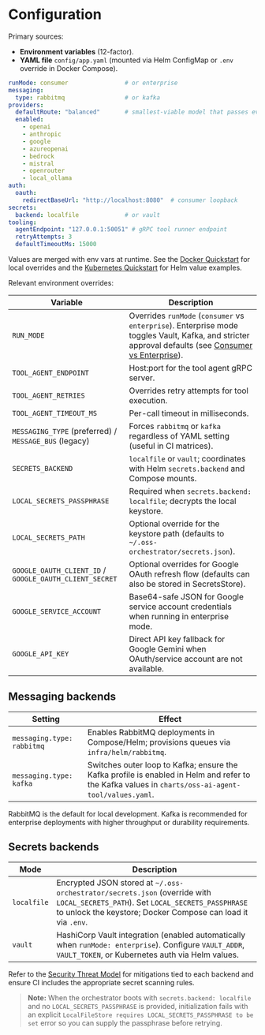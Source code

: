 # Configuration

Primary sources:
- **Environment variables** (12-factor).
- **YAML file** `config/app.yaml` (mounted via Helm ConfigMap or `.env` override in Docker Compose).

```yaml
runMode: consumer                # or enterprise
messaging:
  type: rabbitmq                 # or kafka
providers:
  defaultRoute: "balanced"       # smallest-viable model that passes evals
  enabled:
    - openai
    - anthropic
    - google
    - azureopenai
    - bedrock
    - mistral
    - openrouter
    - local_ollama
auth:
  oauth:
    redirectBaseUrl: "http://localhost:8080"  # consumer loopback
secrets:
  backend: localfile             # or vault
tooling:
  agentEndpoint: "127.0.0.1:50051" # gRPC tool runner endpoint
  retryAttempts: 3
  defaultTimeoutMs: 15000
```

Values are merged with env vars at runtime. See the [Docker Quickstart](./docker-quickstart.md) for local overrides and the [Kubernetes Quickstart](./kubernetes-quickstart.md) for Helm value examples.

Relevant environment overrides:

| Variable | Description |
| --- | --- |
| `RUN_MODE` | Overrides `runMode` (`consumer` vs `enterprise`). Enterprise mode toggles Vault, Kafka, and stricter approval defaults (see [Consumer vs Enterprise](./consumer-enterprise-modes.md)). |
| `TOOL_AGENT_ENDPOINT` | Host:port for the tool agent gRPC server. |
| `TOOL_AGENT_RETRIES` | Overrides retry attempts for tool execution. |
| `TOOL_AGENT_TIMEOUT_MS` | Per-call timeout in milliseconds. |
| `MESSAGING_TYPE` (preferred) / `MESSAGE_BUS` (legacy) | Forces `rabbitmq` or `kafka` regardless of YAML setting (useful in CI matrices). |
| `SECRETS_BACKEND` | `localfile` or `vault`; coordinates with Helm `secrets.backend` and Compose mounts. |
| `LOCAL_SECRETS_PASSPHRASE` | Required when `secrets.backend: localfile`; decrypts the local keystore. |
| `LOCAL_SECRETS_PATH` | Optional override for the keystore path (defaults to `~/.oss-orchestrator/secrets.json`). |
| `GOOGLE_OAUTH_CLIENT_ID` / `GOOGLE_OAUTH_CLIENT_SECRET` | Optional overrides for Google OAuth refresh flow (defaults can also be stored in SecretsStore). |
| `GOOGLE_SERVICE_ACCOUNT` | Base64-safe JSON for Google service account credentials when running in enterprise mode. |
| `GOOGLE_API_KEY` | Direct API key fallback for Google Gemini when OAuth/service account are not available. |

## Messaging backends

| Setting | Effect |
| --- | --- |
| `messaging.type: rabbitmq` | Enables RabbitMQ deployments in Compose/Helm; provisions queues via `infra/helm/rabbitmq`. |
| `messaging.type: kafka` | Switches outer loop to Kafka; ensure the Kafka profile is enabled in Helm and refer to the Kafka values in `charts/oss-ai-agent-tool/values.yaml`. |

RabbitMQ is the default for local development. Kafka is recommended for enterprise deployments with higher throughput or durability requirements.

## Secrets backends

| Mode | Description |
| --- | --- |
| `localfile` | Encrypted JSON stored at `~/.oss-orchestrator/secrets.json` (override with `LOCAL_SECRETS_PATH`). Set `LOCAL_SECRETS_PASSPHRASE` to unlock the keystore; Docker Compose can load it via `.env`. |
| `vault` | HashiCorp Vault integration (enabled automatically when `runMode: enterprise`). Configure `VAULT_ADDR`, `VAULT_TOKEN`, or Kubernetes auth via Helm values. |

Refer to the [Security Threat Model](./SECURITY-THREAT-MODEL.md) for mitigations tied to each backend and ensure CI includes the appropriate secret scanning rules.

> **Note:** When the orchestrator boots with `secrets.backend: localfile` and no `LOCAL_SECRETS_PASSPHRASE` is provided, initialization fails with an explicit `LocalFileStore requires LOCAL_SECRETS_PASSPHRASE to be set` error so you can supply the passphrase before retrying.
